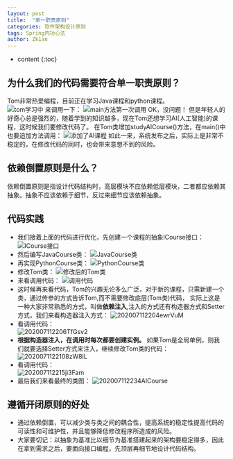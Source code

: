 ```yaml
---
layout: post
title:  "单一职责原则"
categories: 软件架构设计原则
tags: Spring内功心法
author: Zk1an
---
```


* content
{:toc}

## 为什么我们的代码需要符合单一职责原则？
Tom非常热爱编程，目前正在学习Java课程和python课程。   
![tom学习中](https://gitee.com/zhaokeyan/pic_repo/raw/master/uPic/%202020%2007%2011%2015%2054IDELXo.jpg)
来调用一下：
![main方法第一次调用](https://gitee.com/zhaokeyan/pic_repo/raw/master/uPic/%202020%2007%2011%2016%2002HqsDDd.jpg)
OK，没问题！
但是年轻人的好奇心总是强烈的，随着学到的知识越多，现在Tom还想学习AI(人工智能)的课程，这时候我们要修改代码了。
在Tom类增加studyAICourse()方法，在main()中也要追加方法调用：
![添加了AI课程](https://gitee.com/zhaokeyan/pic_repo/raw/master/uPic/%202020%2007%2011%2016%2013hbhxpY.jpg)
如此一来，系统发布之后，实际上是非常不稳定的，在修改代码的同时，也会带来意想不到的风险。
## 依赖倒置原则是什么？
依赖倒置原则是指设计代码结构时，高层模块不应依赖低层模块，二者都应依赖其抽象。抽象不应该依赖于细节，反过来细节应该依赖抽象。
## 代码实践  
- 我们接着上面的代码进行优化，先创建一个课程的抽象ICourse接口：
![ICourse接口](https://gitee.com/zhaokeyan/pic_repo/raw/master/uPic/%202020%2007%2011%2021%2043qVdXb5.jpg)
- 然后编写JavaCourse类：
![JavaCourse类](https://gitee.com/zhaokeyan/pic_repo/raw/master/uPic/%202020%2007%2011%2021%2046OCGLCZ.jpg)
- 再实现PythonCourse类：
![PythonCourse类](https://gitee.com/zhaokeyan/pic_repo/raw/master/uPic/%202020%2007%2011%2021%2049b3OKGA.jpg)
- 修改Tom类：
![修改后的Tom类](https://gitee.com/zhaokeyan/pic_repo/raw/master/uPic/%202020%2007%2011%2021%2052OiQ1P6.jpg)
- 来看调用代码：
![调用代码](https://gitee.com/zhaokeyan/pic_repo/raw/master/uPic/%202020%2007%2011%2021%2056nQDAGx.jpg)
- 这时候再来看代码，Tom的兴趣无论多么广泛，对于新的课程，只需新建一个类，通过传参的方式告诉Tom,而不需要修改底层(Tom类)代码，
实际上这是一种大家非常熟悉的方式，叫做**依赖注入**,注入的方式还有构造器方式和Setter方式，我们来看构造器注入方式：
![202007112204ewrVuM](https://gitee.com/zhaokeyan/pic_repo/raw/master/uPic/%202020%2007%2011%2022%2004ewrVuM.jpg)
- 看调用代码：  
![202007112206TfGsv2](https://gitee.com/zhaokeyan/pic_repo/raw/master/uPic/%202020%2007%2011%2022%2006TfGsv2.jpg)
- **根据构造器注入，在调用时每次都要创建实例。** 如果Tom是全局单例，则我们就要选择Setter方式来注入，继续修改Tom类的代码：
![2020071122108zW8IL](https://gitee.com/zhaokeyan/pic_repo/raw/master/uPic/%202020%2007%2011%2022%20108zW8IL.jpg)
- 看调用代码：  
![202007112215ji3Fam](https://gitee.com/zhaokeyan/pic_repo/raw/master/uPic/%202020%2007%2011%2022%2015ji3Fam.jpg)
- 最后我们来看最终的类图：
![202007112234AICourse](https://gitee.com/zhaokeyan/pic_repo/raw/master/uPic/%202020%2007%2011%2022%2034AICourse.png)
## 遵循开闭原则的好处
- 通过依赖倒置，可以减少类与类之间的耦合性，提高系统的稳定性提高代码的可读性和可维护性，并且能够降低修改程序所造成的风险。
- 大家要切记：以抽象为基准比以细节为基准搭建起来的架构要稳定得多，因此在拿到需求之后，要面向接口编程，先顶层再细节地设计代码结构。
